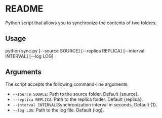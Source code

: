 # README

Python script that allows you to synchronize the contents of two folders. 

## Usage
   python sync.py [--source SOURCE] [--replica REPLICA] [--interval INTERVAL] [--log LOG]

## Arguments
The script accepts the following command-line arguments:

- `--source SOURCE`: Path to the source folder. Default {source}.
- `--replica REPLICA`: Path to the replica folder. Default {replica}.
- `--interval INTERVAL`:Synchronization interval in seconds. Default {1}.
- `--log LOG`: Path to the log file. Default {log}.

